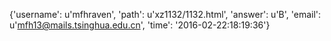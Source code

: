 {'username': u'mfhraven', 'path': u'xz1132/1132.html', 'answer': u'B', 'email': u'mfh13@mails.tsinghua.edu.cn', 'time': '2016-02-22:18:19:36'}